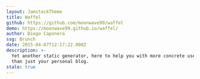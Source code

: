 ```yaml
---
layout: JamstackTheme
title: Waffel
github: https://github.com/moonwave99/waffel
demo: https://moonwave99.github.io/waffel/
author: Diego Caponera
ssg: Brunch
date: 2015-04-07T12:17:22.000Z
description: >-
  Yet another static generator, here to help you with more concrete use cases
  than just your personal blog.
stale: true
---
```

